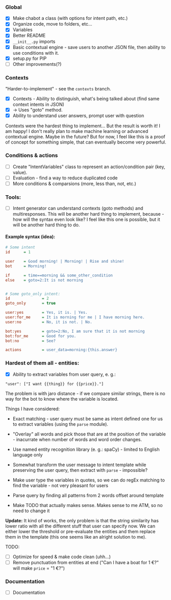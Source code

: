 ### Global
- [x] Make chabot a class (with options for intent path, etc.)
- [x] Organize code, move to folders, etc...
- [x] Variables
- [x] Better README
- [x] `__init__.py` imports
- [x] Basic contextual engine - save users to another JSON file, then ability to use conditions with it.
- [x] setup.py for PIP
- [ ] Other improvements(?)

### Contexts
"Harder-to-implement" - see the `contexts` branch.
- [x] Contexts - Ability to distinguish, what's being talked about (find same context intents in JSON)
- [x] -> Uses "goto" method.
- [x] Ability to understand user answers, prompt user with question

Contexts were the hardest thing to implement... But the result is worth it! I am happy!
I don't really plan to make machine learning or advanced contextual engine. Maybe in the future? But for now,
I feel like this is a proof of concept for something simple, that can eventually become very powerful.

### Conditions & actions
- [ ] Create "IntentVariables" class to represent an action/condition pair (key, value).
- [ ] Evaluation - find a way to reduce duplicated code
- [ ] More conditions & comparsions (more, less than, not, etc.)

### Tools:
- [ ] Intent generator can understand contexts (goto methods) and multiresponses. This will be another hard thing to implement, because - how will the syntax even look like? I feel like this one is possible, but it will be another hard thing to do.


#### Example syntax (idea):

```ini
# Some intent
id      = 1

user    = Good morning! | Morning! | Rise and shine!
bot     = Morning!

if      = time==morning && some_other_condition
else    = goto=2:It is not morning


# Some goto_only intent:
id              = 2
goto_only       = true

user:yes        = Yes, it is. | Yes.
user:for_me     = It is morning for me | I have morning here.
user:no         = No, it is not. | No.

bot:yes         = goto=2:No, I am sure that it is not morning
bot:for_me      = Good for you.
bot:no          = See?

actions         = user_data=morning:{this.answer}
```

### Hardest of them all - entities:

- [x] Ability to extract variables from user query, e. g.:

```
"user": ["I want {{thing}} for {{price}}."]
```

The problem is with jaro distance - if we compare similar strings, there is no way for
the bot to know where the variable is located.

Things I have considered:
- Exact matching - user query must be same as intent defined one for us to extract variables (using the `parse` module).
- "Overlay" all words and pick those that are at the position of the variable - inacurrate when number of words and word order changes.
- Use named entity recognition library (e. g.: spaCy) - limited to English language only
- Somewhat transform the user message to intent template while preserving the user query, then extract with `parse` - impossible?
- Make user type the variables in quotes, so we can do regEx matching to find the variable - not very pleasant for users
- Parse query by finding all patterns from 2 words offset around template

- Make TODO that actually makes sense. Makes sense to me ATM, so no need to change it

**Update:** It kind of works, the only problem is that the string similarity has lower ratio with all the different stuff that user can specify now.
We can either lower the threshold or pre-evaluate the entities and them replace them in the template (this one seems like an alright solution to me).

TODO:
- [ ] Optimize for speed & make code clean (uhh...)
- [ ] Remove punctuation from entities at end ("Can I have a boat for 1 €?" will make `price` = "1 €?")

### Documentation
- [ ] Documentation

